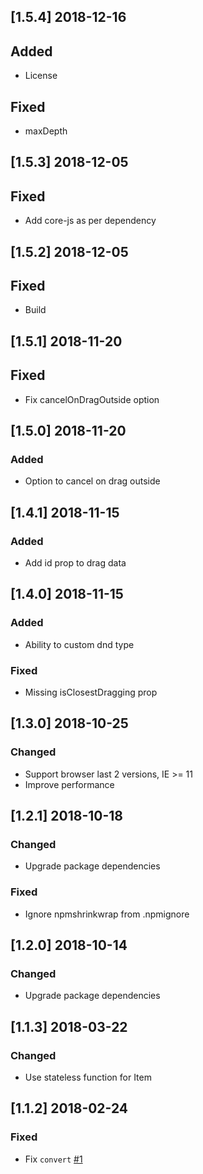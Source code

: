## [1.5.4] 2018-12-16
## Added
- License
## Fixed
- maxDepth

## [1.5.3] 2018-12-05
## Fixed
- Add core-js as per dependency

## [1.5.2] 2018-12-05
## Fixed
- Build

## [1.5.1] 2018-11-20
## Fixed
- Fix cancelOnDragOutside option

## [1.5.0] 2018-11-20
### Added
- Option to cancel on drag outside

## [1.4.1] 2018-11-15
### Added
- Add id prop to drag data

## [1.4.0] 2018-11-15
### Added
- Ability to custom dnd type
### Fixed
- Missing isClosestDragging prop

## [1.3.0] 2018-10-25
### Changed
- Support browser last 2 versions, IE >= 11
- Improve performance

## [1.2.1] 2018-10-18
### Changed
- Upgrade package dependencies
### Fixed
- Ignore npmshrinkwrap from .npmignore

## [1.2.0] 2018-10-14
### Changed
- Upgrade package dependencies

## [1.1.3] 2018-03-22
### Changed
- Use stateless function for Item

## [1.1.2] 2018-02-24
### Fixed
- Fix `convert` [#1](https://github.com/lytc/react-sortly/issues/1)
